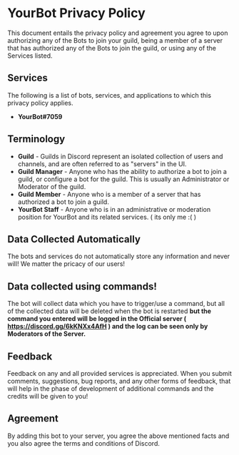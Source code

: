 # YourBot Privacy Policy
This document entails the privacy policy and agreement you agree to upon authorizing any of the Bots to join your guild, being a member of a server that has authorized any of the Bots to join the guild, or using any of the Services listed.

## Services
The following is a list of bots, services, and applications to which this privacy policy applies.
* **YourBot#7059**

## Terminology
* **Guild** - Guilds in Discord represent an isolated collection of users and channels, and are often referred to as "servers" in the UI.
* **Guild Manager** - Anyone who has the ability to authorize a bot to join a guild, or configure a bot for the guild. This is usually an Administrator or Moderator of the guild.
* **Guild Member** - Anyone who is a member of a server that has authorized a bot to join a guild.
* **YourBot Staff** - Anyone who is in an administrative or moderation position for YourBot and its related services. ( its only me :( )

## Data Collected Automatically
The bots and services do not automatically store any information and never will! We matter the pricacy of our users!

## Data collected using commands!
The bot will collect data which you have to trigger/use a command, but all of the collected data will be deleted when the bot is restarted **but the command you entered will be logged in the Official server ( https://discord.gg/6kKNXx4AfH ) and the log can be seen only by Moderators of the Server.**

## Feedback
Feedback on any and all provided services is appreciated. When you submit comments, suggestions, bug reports, and any other forms of feedback, that will help in the phase of development of additional commands and the credits will be given to you!

## Agreement
By adding this bot to your server, you agree the above mentioned facts and you also agree the terms and conditions of Discord.




